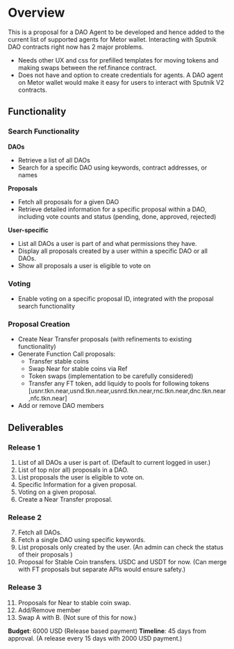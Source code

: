 # Overview 

This is a proposal for a DAO Agent to be developed and hence added to the current list of supported agents for Metor wallet. 
Interacting with Sputnik DAO contracts right now has 2 major problems. 
-  Needs other UX and css for prefilled templates for moving tokens and making swaps between the ref.finance contract. 
- Does not have and option to create credentials for agents. 
A DAO agent on Metor wallet would make it easy for users to interact with Sputnik V2 contracts. 

## Functionality 	

### Search Functionality 
**DAOs**
- Retrieve a list of all DAOs 
- Search for a specific DAO using keywords, contract addresses, or names

**Proposals**
- Fetch all proposals for a given DAO 
- Retrieve detailed information for a specific proposal within a DAO, including vote counts and status (pending, done, approved, rejected) 

**User-specific**
- List all DAOs a user is part of and what permissions they have.
- Display all proposals created by a user within a specific DAO or all DAOs.
- Show all proposals a user is eligible to vote on

### Voting 
- Enable voting on a specific proposal ID, integrated with the proposal search functionality

### Proposal Creation 
- Create Near Transfer proposals (with refinements to existing functionality) 
- Generate Function Call proposals: 
    - Transfer stable coins
    - Swap Near for stable coins via Ref
    - Token swaps (implementation to be carefully considered)
    - Transfer any FT token, add liquidy to pools for following tokens [usnr.tkn.near,usnd.tkn.near,usnrd.tkn.near,rnc.tkn.near,dnc.tkn.near,nfc.tkn.near]
- Add or remove DAO members 

## Deliverables 

### Release 1 
1. List of all DAOs a user is part of. (Default to current logged in user.) 
2. List of top n(or all) proposals in a DAO. 
3. List proposals the user is eligible to vote on. 
4. Specific Information for a given proposal. 
5. Voting on a given proposal. 
6. Create a Near Transfer proposal. 

### Release 2 
7. Fetch all DAOs. 
8. Fetch a single DAO using specific keywords. 
9. List proposals only created by the user. (An admin can check the status of their proposals )
10. Proposal for Stable Coin transfers. USDC and USDT for now. (Can merge with FT proposals but separate APIs would ensure safety.) 

### Release 3 
11. Proposals for Near to stable coin swap. 
12. Add/Remove member 
13. Swap A with B. (Not sure of this for now.)

**Budget**: 6000 USD (Release based payment)
**Timeline**: 45 days from approval. (A release every 15 days with  2000 USD payment.)
